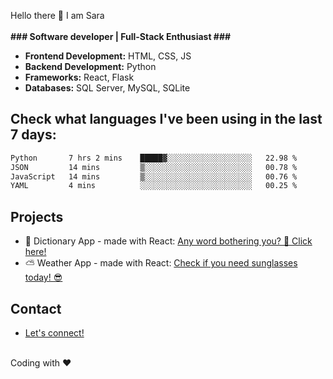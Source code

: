 Hello there 👋
I am Sara
<br/>
<br/>
<b>### Software developer | Full-Stack Enthusiast ### </b>
<br/>
<ul>
<li><b>Frontend Development:</b> HTML, CSS, JS</li>
<li><b>Backend Development:</b> Python</li>
<li><b>Frameworks:</b> React, Flask</li>
<li><b>Databases:</b> SQL Server, MySQL, SQLite</li>
</ul>

<h2>Check what languages I've been using in the last 7 days:</h2>
 <!--START_SECTION:waka-->

```txt
Python       7 hrs 2 mins    █████▓░░░░░░░░░░░░░░░░░░░   22.98 %
JSON         14 mins         ▒░░░░░░░░░░░░░░░░░░░░░░░░   00.78 %
JavaScript   14 mins         ▒░░░░░░░░░░░░░░░░░░░░░░░░   00.76 %
YAML         4 mins          ░░░░░░░░░░░░░░░░░░░░░░░░░   00.25 %
```

<!--END_SECTION:waka-->

<h2>Projects</h2>
<ul>
  <li> 📖 Dictionary App - made with React: <a href='https://github.com/saritamanu/dictionary_project1'>Any word bothering you? 🤔 Click here! </a></li>
  <li> ⛅ Weather App - made with React: <a href='https://github.com/saritamanu/weather-react'>Check if you need sunglasses today! 😎 </a></li>
</ul>

<h2>Contact</h2>
<ul>
  <li><a href='https://www.linkedin.com/in/sara-m-dias/'>Let's connect!</a></li>
</ul>
<br/>
<footer>Coding with ❤️</footer>
